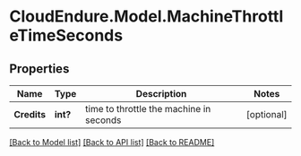 # CloudEndure.Model.MachineThrottleTimeSeconds
## Properties

Name | Type | Description | Notes
------------ | ------------- | ------------- | -------------
**Credits** | **int?** | time to throttle the machine in seconds | [optional] 

[[Back to Model list]](../README.md#documentation-for-models) [[Back to API list]](../README.md#documentation-for-api-endpoints) [[Back to README]](../README.md)

